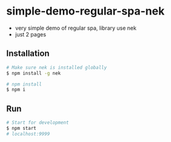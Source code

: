 # simple-demo-regular-spa-nek

* very simple demo of regular spa,  library use nek
* just 2 pages

## Installation

```bash
# Make sure nek is installed globally
$ npm install -g nek

# npm install
$ npm i
```

## Run

```bash
# Start for development
$ npm start
# localhost:9999
```